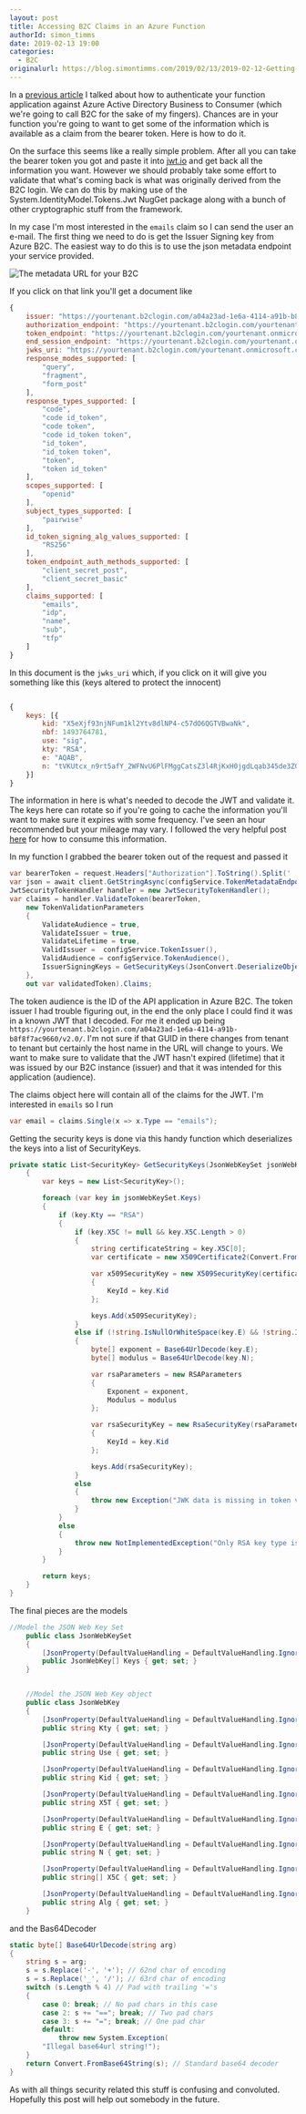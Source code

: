 ```yaml
---
layout: post
title: Accessing B2C Claims in an Azure Function
authorId: simon_timms
date: 2019-02-13 19:00
categories:
  - B2C
originalurl: https://blog.simontimms.com/2019/02/13/2019-02-12-Getting-b2c-claims-in-an-azure-function/
---
```


In a [previous article](2019-01-30-Functions-aad-authentication) I talked about how to authenticate your function application against Azure Active Directory Business to Consumer (which we're going to call B2C for the sake of my fingers). Chances are in your function you're going to want to get some of the information which is available as a claim from the bearer token. Here is how to do it.

<!--more-->

On the surface this seems like a really simple problem. After all you can take the bearer token you got and paste it into [jwt.io](https://jwt.io/) and get back all the information you want. However we should probably take some effort to validate that what's coming back is what was originally derived from the B2C login. We can do this by making use of the System.IdentityModel.Tokens.Jwt NugGet package along with a bunch of other cryptographic stuff from the framework.

In my case I'm most interested in the `emails` claim so I can send the user an e-mail. The first thing we need to do is get the Issuer Signing key from Azure B2C. The easiest way to do this is to use the json metadata endpoint your service provided. 

![The metadata URL for your B2C](https://blog.simontimms.com/images/functions-claims/metadata.png)

If you click on that link you'll get a document like 

```javascript
{
	issuer: "https://yourtenant.b2clogin.com/a04a23ad-1e6a-4114-a91b-b8f8f7ac9660/v2.0/",
	authorization_endpoint: "https://yourtenant.b2clogin.com/yourtenant.onmicrosoft.com/oauth2/v2.0/authorize?p=b2c_1_siupin",
	token_endpoint: "https://yourtenant.b2clogin.com/yourtenant.onmicrosoft.com/oauth2/v2.0/token?p=b2c_1_siupin",
	end_session_endpoint: "https://yourtenant.b2clogin.com/yourtenant.onmicrosoft.com/oauth2/v2.0/logout?p=b2c_1_siupin",
	jwks_uri: "https://yourtenant.b2clogin.com/yourtenant.onmicrosoft.com/discovery/v2.0/keys?p=b2c_1_siupin",
	response_modes_supported: [
		"query",
		"fragment",
		"form_post"
	],
	response_types_supported: [
		"code",
		"code id_token",
		"code token",
		"code id_token token",
		"id_token",
		"id_token token",
		"token",
		"token id_token"
	],
	scopes_supported: [
		"openid"
	],
	subject_types_supported: [
		"pairwise"
	],
	id_token_signing_alg_values_supported: [
		"RS256"
	],
	token_endpoint_auth_methods_supported: [
		"client_secret_post",
		"client_secret_basic"
	],
	claims_supported: [
		"emails",
		"idp",
		"name",
		"sub",
		"tfp"
	]
}
```

In this document is the `jwks_uri` which, if you click on it will give you something like this (keys altered to protect the innocent)

```javascript

{
	keys: [{
		kid: "X5eXjf93njNFum1kl2Ytv8dlNP4-c57dO6QGTVBwaNk",
		nbf: 1493764781,
		use: "sig",
		kty: "RSA",
		e: "AQAB",
		n: "tVKUtcx_n9rt5afY_2WFNvU6PlFMggCatsZ3l4RjKxH0jgdLqab345de3ZGXYbPzXvmmLiWZizpb-h0qup5jznOvOr-Dhw9908584BSgC83YacjWNqEK3urxhyE2jWjwRm2N95WGgb5mzE5XmZIvkvyXnn7X8dvgFPF5QwIngGsDG8LyHuJWlaDhr_EPLMW4wHvH0zZCuRMARIJmmqiMy3VD4ftq4nS5s8vJL0pVSrkuNojtokp84AtkADCDU_BUhrc2sIgfnvZ03koCQRoZmWiHu86SuJZYkDFstVTVSR0hiXudFlfQ2rOhPlpObmku68lXw-7V-P7jwrQRFfQVXw"
	}]
}
```

The information in here is what's needed to decode the JWT and validate it. The keys here can rotate so if you're going to cache the information you'll want to make sure it expires with some frequency. I've seen an hour recommended but your mileage may vary. I followed the very helpful post [here](https://stackoverflow.com/a/47390593/361) for how to consume this information. 

In my function I grabbed the bearer token out of the request and passed it 

```csharp
var bearerToken = request.Headers["Authorization"].ToString().Split(' ').Last();
var json = await client.GetStringAsync(configService.TokenMetadataEndpoint()); //client is a static HTTP Client
JwtSecurityTokenHandler handler = new JwtSecurityTokenHandler();
var claims = handler.ValidateToken(bearerToken,
    new TokenValidationParameters
    {
        ValidateAudience = true,
        ValidateIssuer = true,
        ValidateLifetime = true,
        ValidIssuer =  configService.TokenIssuer(),
        ValidAudience = configService.TokenAudience(),
        IssuerSigningKeys = GetSecurityKeys(JsonConvert.DeserializeObject<JsonWebKeySet>(json))
    },
    out var validatedToken).Claims;
```

The token audience is the ID of the API application in Azure B2C. The token issuer I had trouble figuring out, in the end the only place I could find it was in a known JWT that I decoded. For me it ended up being `https://yourtenant.b2clogin.com/a04a23ad-1e6a-4114-a91b-b8f8f7ac9660/v2.0/`. I'm not sure if that GUID in there changes from tenant to tenant but certainly the host name in the URL will change to yours. We want to make sure to validate that the JWT hasn't expired (lifetime) that it was issued by our B2C instance (issuer) and that it was intended for this application (audience).

The claims object here will contain all of the claims for the JWT. I'm interested in `emails` so I run

```csharp
var email = claims.Single(x => x.Type == "emails");
```

Getting the security keys is done via this handy function which deserializes the keys into a list of SecurityKeys. 

```csharp
private static List<SecurityKey> GetSecurityKeys(JsonWebKeySet jsonWebKeySet)
    {
        var keys = new List<SecurityKey>();

        foreach (var key in jsonWebKeySet.Keys)
        {
            if (key.Kty == "RSA")
            {
                if (key.X5C != null && key.X5C.Length > 0)
                {
                    string certificateString = key.X5C[0];
                    var certificate = new X509Certificate2(Convert.FromBase64String(certificateString));

                    var x509SecurityKey = new X509SecurityKey(certificate)
                    {
                        KeyId = key.Kid
                    };

                    keys.Add(x509SecurityKey);
                }
                else if (!string.IsNullOrWhiteSpace(key.E) && !string.IsNullOrWhiteSpace(key.N))
                {
                    byte[] exponent = Base64UrlDecode(key.E);
                    byte[] modulus = Base64UrlDecode(key.N);

                    var rsaParameters = new RSAParameters
                    {
                        Exponent = exponent,
                        Modulus = modulus
                    };

                    var rsaSecurityKey = new RsaSecurityKey(rsaParameters)
                    {
                        KeyId = key.Kid
                    };

                    keys.Add(rsaSecurityKey);
                }
                else
                {
                    throw new Exception("JWK data is missing in token validation");
                }
            }
            else
            {
                throw new NotImplementedException("Only RSA key type is implemented for token validation");
            }
        }

        return keys;
    }
}
```

The final pieces are the models

```csharp
//Model the JSON Web Key Set
    public class JsonWebKeySet
    {
        [JsonProperty(DefaultValueHandling = DefaultValueHandling.Ignore, NullValueHandling = NullValueHandling.Ignore, PropertyName = "keys", Required = Required.Default)]
        public JsonWebKey[] Keys { get; set; }
    }


    //Model the JSON Web Key object
    public class JsonWebKey
    {
        [JsonProperty(DefaultValueHandling = DefaultValueHandling.Ignore, NullValueHandling = NullValueHandling.Ignore, PropertyName = "kty", Required = Required.Default)]
        public string Kty { get; set; }

        [JsonProperty(DefaultValueHandling = DefaultValueHandling.Ignore, NullValueHandling = NullValueHandling.Ignore, PropertyName = "use", Required = Required.Default)]
        public string Use { get; set; }

        [JsonProperty(DefaultValueHandling = DefaultValueHandling.Ignore, NullValueHandling = NullValueHandling.Ignore, PropertyName = "kid", Required = Required.Default)]
        public string Kid { get; set; }

        [JsonProperty(DefaultValueHandling = DefaultValueHandling.Ignore, NullValueHandling = NullValueHandling.Ignore, PropertyName = "x5t", Required = Required.Default)]
        public string X5T { get; set; }

        [JsonProperty(DefaultValueHandling = DefaultValueHandling.Ignore, NullValueHandling = NullValueHandling.Ignore, PropertyName = "e", Required = Required.Default)]
        public string E { get; set; }

        [JsonProperty(DefaultValueHandling = DefaultValueHandling.Ignore, NullValueHandling = NullValueHandling.Ignore, PropertyName = "n", Required = Required.Default)]
        public string N { get; set; }

        [JsonProperty(DefaultValueHandling = DefaultValueHandling.Ignore, NullValueHandling = NullValueHandling.Ignore, PropertyName = "x5c", Required = Required.Default)]
        public string[] X5C { get; set; }

        [JsonProperty(DefaultValueHandling = DefaultValueHandling.Ignore, NullValueHandling = NullValueHandling.Ignore, PropertyName = "alg", Required = Required.Default)]
        public string Alg { get; set; }
    }
```

and the Bas64Decoder

```csharp
static byte[] Base64UrlDecode(string arg)
{
    string s = arg;
    s = s.Replace('-', '+'); // 62nd char of encoding
    s = s.Replace('_', '/'); // 63rd char of encoding
    switch (s.Length % 4) // Pad with trailing '='s
    {
        case 0: break; // No pad chars in this case
        case 2: s += "=="; break; // Two pad chars
        case 3: s += "="; break; // One pad char
        default:
            throw new System.Exception(
        "Illegal base64url string!");
    }
    return Convert.FromBase64String(s); // Standard base64 decoder
}
```

As with all things security related this stuff is confusing and convoluted. Hopefully this post will help out somebody in the future.